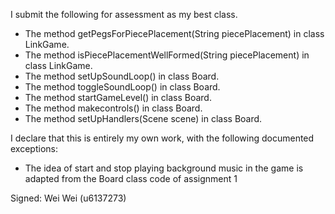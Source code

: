 I submit the following for assessment as my best class.

* The method getPegsForPiecePlacement(String piecePlacement) in class LinkGame.
* The method isPiecePlacementWellFormed(String piecePlacement) in class LinkGame.
* The method setUpSoundLoop() in class Board.
* The method toggleSoundLoop() in class Board.
* The method startGameLevel() in class Board.
* The method makecontrols() in class Board.
* The method setUpHandlers(Scene scene) in class Board.



I declare that this is entirely my own work, with the following documented exceptions:

* The idea of start and stop playing background music in the game is adapted from the Board class code of assignment 1


Signed: Wei Wei (u6137273)
